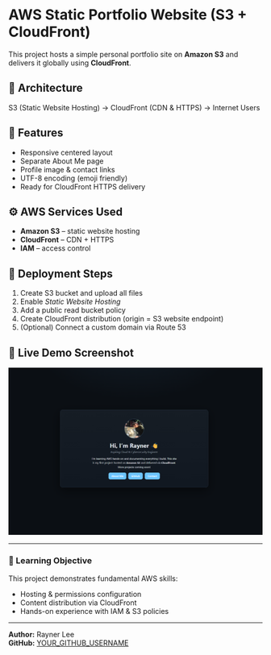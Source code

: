 # AWS Static Portfolio Website (S3 + CloudFront)

This project hosts a simple personal portfolio site on **Amazon S3** and delivers it globally using **CloudFront**.

## 🧱 Architecture
S3 (Static Website Hosting) → CloudFront (CDN & HTTPS) → Internet Users

## 🧩 Features
- Responsive centered layout
- Separate About Me page
- Profile image & contact links
- UTF-8 encoding (emoji friendly)
- Ready for CloudFront HTTPS delivery

## ⚙️ AWS Services Used
- **Amazon S3** – static website hosting
- **CloudFront** – CDN + HTTPS
- **IAM** – access control

## 🚀 Deployment Steps
1. Create S3 bucket and upload all files
2. Enable *Static Website Hosting*
3. Add a public read bucket policy
4. Create CloudFront distribution (origin = S3 website endpoint)
5. (Optional) Connect a custom domain via Route 53

## 📸 Live Demo Screenshot
![Demo Screenshot](images/demo-screenshot.png)

---

### 🧠 Learning Objective
This project demonstrates fundamental AWS skills:
- Hosting & permissions configuration
- Content distribution via CloudFront
- Hands-on experience with IAM & S3 policies

---

**Author:** Rayner Lee  
**GitHub:** [YOUR_GITHUB_USERNAME](https://github.com/jcxl)
